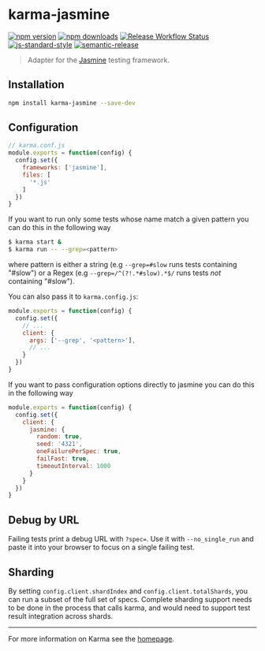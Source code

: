 # karma-jasmine

[![npm version](https://img.shields.io/npm/v/karma-jasmine?style=flat-square)](https://www.npmjs.com/package/karma-jasmine)
[![npm downloads](https://img.shields.io/npm/dm/karma-jasmine?style=flat-square)](https://www.npmjs.com/package/karma-jasmine)
[![Release Workflow Status](https://img.shields.io/github/workflow/status/karma-runner/karma-jasmine/Release/master?style=flat-square&logo=github&label=Release)](https://github.com/karma-runner/karma-jasmine/actions/workflows/release.yml?query=branch%3Amaster)
[![js-standard-style](https://img.shields.io/badge/code%20style-standard-brightgreen?style=flat-square)](https://github.com/karma-runner/karma-jasmine)
[![semantic-release](https://img.shields.io/badge/%20%20%F0%9F%93%A6%F0%9F%9A%80-semantic--release-e10079?style=flat-square)](https://github.com/semantic-release/semantic-release)

> Adapter for the [Jasmine](https://jasmine.github.io/) testing framework.

## Installation

```bash
npm install karma-jasmine --save-dev
```

## Configuration

```js
// karma.conf.js
module.exports = function(config) {
  config.set({
    frameworks: ['jasmine'],
    files: [
      '*.js'
    ]
  })
}
```

If you want to run only some tests whose name match a given pattern you can do this in the following way

```bash
$ karma start &
$ karma run -- --grep=<pattern>
```

where pattern is either a string (e.g `--grep=#slow` runs tests containing "#slow") or a Regex (e.g `--grep=/^(?!.*#slow).*$/` runs tests _not_ containing "#slow").

You can also pass it to `karma.config.js`:

```js
module.exports = function(config) {
  config.set({
    // ...
    client: {
      args: ['--grep', '<pattern>'],
      // ...
    }
  })
}
```

If you want to pass configuration options directly to jasmine you can do this in the following way

```js
module.exports = function(config) {
  config.set({
    client: {
      jasmine: {
        random: true,
        seed: '4321',
        oneFailurePerSpec: true,
        failFast: true,
        timeoutInterval: 1000
      }
    }
  })
}
```

## Debug by URL

Failing tests print a debug URL with `?spec=`. Use it with `--no_single_run`
and paste it into your browser to focus on a single failing test.

## Sharding

By setting `config.client.shardIndex` and `config.client.totalShards`, you can
run a subset of the full set of specs. Complete sharding support needs to be
done in the process that calls karma, and would need to support test result
integration across shards.

---

For more information on Karma see the [homepage](https://karma-runner.github.io/).
